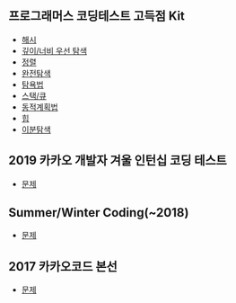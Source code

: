 ## 프로그래머스 코딩테스트 고득점 Kit
- <a href="https://github.com/QuarterBread/AlgorithmStudy/tree/master/Programmers/Hash">해시</a>
- <a href="https://github.com/QuarterBread/AlgorithmStudy/tree/master/Programmers/DFS_BFS">깊이/너비 우선 탐색</a>
- <a href="https://github.com/QuarterBread/AlgorithmStudy/tree/master/Programmers/Sort">정렬</a>
- <a href="https://github.com/QuarterBread/AlgorithmStudy/tree/master/Programmers/Brute_Force_Search">완전탐색</a>
- <a href="https://github.com/QuarterBread/AlgorithmStudy/tree/master/Programmers/Greedy">탐욕법</a>
- <a href="https://github.com/QuarterBread/AlgorithmStudy/tree/master/Programmers/Stack_Queue">스택/큐</a>
- <a href="https://github.com/QuarterBread/AlgorithmStudy/tree/master/Programmers/Dynamic_Programming">동적계획법</a>
- <a href="https://github.com/QuarterBread/AlgorithmStudy/tree/master/Programmers/Heap">힙</a>
- <a href="https://github.com/QuarterBread/AlgorithmStudy/tree/master/Programmers/Binary_Search">이분탐색</a>

## 2019 카카오 개발자 겨울 인턴십 코딩 테스트
- <a href="https://github.com/QuarterBread/AlgorithmStudy/blob/master/2019%20%EC%B9%B4%EC%B9%B4%EC%98%A4%20%EA%B0%9C%EB%B0%9C%EC%9E%90%20%EA%B2%A8%EC%9A%B8%20%EC%9D%B8%ED%84%B4%EC%8B%AD%20%EC%BD%94%EB%94%A9%20%ED%85%8C%EC%8A%A4%ED%8A%B8">문제</a>

## Summer/Winter Coding(~2018)
- <a href="https://github.com/QuarterBread/AlgorithmStudy/blob/master/2019%20%EC%B9%B4%EC%B9%B4%EC%98%A4%20%EA%B0%9C%EB%B0%9C%EC%9E%90%20%EA%B2%A8%EC%9A%B8%20%EC%9D%B8%ED%84%B4%EC%8B%AD%20%EC%BD%94%EB%94%A9%20%ED%85%8C%EC%8A%A4%ED%8A%B8">문제</a>

## 2017 카카오코드 본선
- <a href="https://github.com/QuarterBread/AlgorithmStudy/blob/master/2019%20%EC%B9%B4%EC%B9%B4%EC%98%A4%20%EA%B0%9C%EB%B0%9C%EC%9E%90%20%EA%B2%A8%EC%9A%B8%20%EC%9D%B8%ED%84%B4%EC%8B%AD%20%EC%BD%94%EB%94%A9%20%ED%85%8C%EC%8A%A4%ED%8A%B8">문제</a>

